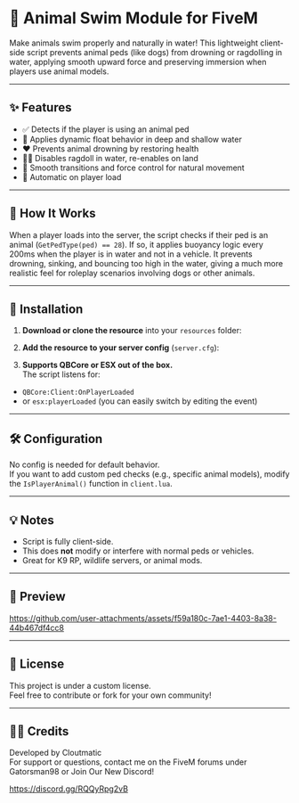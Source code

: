 # 🐾 Animal Swim Module for FiveM

Make animals swim properly and naturally in water! This lightweight client-side script prevents animal peds (like dogs) from drowning or ragdolling in water, applying smooth upward force and preserving immersion when players use animal models.

---

## ✨ Features

- ✅ Detects if the player is using an animal ped
- 🌊 Applies dynamic float behavior in deep and shallow water
- ❤️ Prevents animal drowning by restoring health
- 🧍‍♂️ Disables ragdoll in water, re-enables on land
- 🔄 Smooth transitions and force control for natural movement
- 🔁 Automatic on player load

---

## 🧠 How It Works

When a player loads into the server, the script checks if their ped is an animal (`GetPedType(ped) == 28`). If so, it applies buoyancy logic every 200ms when the player is in water and not in a vehicle. It prevents drowning, sinking, and bouncing too high in the water, giving a much more realistic feel for roleplay scenarios involving dogs or other animals.

---

## 📂 Installation

1. **Download or clone the resource** into your `resources` folder:


2. **Add the resource to your server config** (`server.cfg`):


3. **Supports QBCore or ESX out of the box.**  
The script listens for:
- `QBCore:Client:OnPlayerLoaded`
- or `esx:playerLoaded` (you can easily switch by editing the event)

---

## 🛠️ Configuration

No config is needed for default behavior.  
If you want to add custom ped checks (e.g., specific animal models), modify the `IsPlayerAnimal()` function in `client.lua`.

---

## 💡 Notes

- Script is fully client-side.
- This does **not** modify or interfere with normal peds or vehicles.
- Great for K9 RP, wildlife servers, or animal mods.

---

## 📸 Preview

https://github.com/user-attachments/assets/f59a180c-7ae1-4403-8a38-44b467df4cc8



---

## 📃 License

This project is under a custom license.  
Feel free to contribute or fork for your own community!

---

## 👨‍💻 Credits

Developed by Cloutmatic  
For support or questions, contact me on the FiveM forums under Gatorsman98 or Join Our New Discord!

https://discord.gg/RQQyRpg2vB
